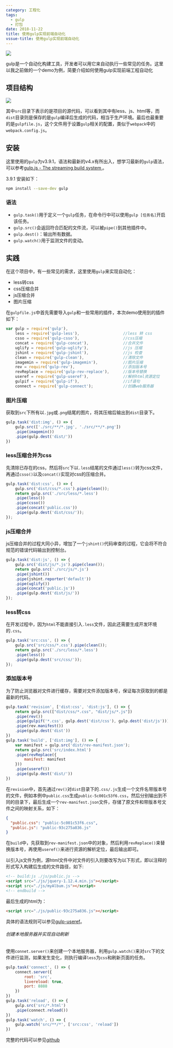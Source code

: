 ```yaml
---
category: 工程化
tags:
  - gulp
  - 打包
date: 2018-11-22
title: 使用gulp实现前端自动化
vssue-title: 使用gulp实现前端自动化
---
```


![](https://img.nicksonlvqq.cn/2018-11-22/00.png)

gulp是一个自动化构建工具，开发者可以用它来自动执行一些常见的任务。这里以我之前做的一个demo为例，简要介绍如何使用gulp实现前端工程自动化

<!-- more -->

## 项目结构

![](https://img.nicksonlvqq.cn/2018-11-22/01.jpg)

其中`src`目录下表示的是项目的源代码，可以看到其中有less、js、html等，而`dist`目录则是保存的是`gulp`编译后生成的代码，相当于生产环境。最后也最重要的是`gulpfile.js`，这个文件用于设置`gulp`相关的配置，类似于`webpack`中的`webpack.config.js`。

## 安装

这里使用的`gulp`为v3.9.1，语法和最新的v4.x有所出入，想学习最新的`gulp`语法，可以参考[gulp.js - The streaming build system ](https://gulpjs.com/)。

3.9.1 安装如下：

```bash
npm install --save-dev gulp
```

### 语法

- `gulp.task()`用于定义一个`gulp`任务，在命令行中可以使用`gulp [任务名]`开启该任务。
- `gulp.src()`会返回符合匹配的文件流，可以被`pipe()`到其他插件中。
- `gulp.dest()`：输出所有数据。
- `gulp.watch()`用于监测文件的变动。

## 实践

在这个项目中，有一些常见的需求，这里使用`gulp`来实现自动化：

- less转css
- css压缩合并
- js压缩合并
- 图片压缩

在`gulpfile.js`中首先需要导入`gulp`和一些常用的插件，本次demo使用到的插件如下：

```javascript
var gulp = require('gulp'),
    less = require('gulp-less'),                   //less 转 css
    csso = require('gulp-csso'),                   //css压缩
    concat = require('gulp-concat'),               //合并文件
    uglify = require('gulp-uglify'),               //js 压缩
    jshint = require('gulp-jshint'),               //js 检查
    clean = require('gulp-clean'),                 //清除文件
    imagemin = require('gulp-imagemin'),           //图片压缩
    rev = require('gulp-rev'),                     //添加版本号
    revReplace = require('gulp-rev-replace'),      //版本号替换
    useref = require('gulp-useref'),               //解析html资源定位
    gulpif = require('gulp-if'),                   //if语句
    connect = require('gulp-connect');             //创建web服务器
```

### 图片压缩

获取到`src`下所有以`.jpg`或`.png`结尾的图片，将其压缩后输出到`dist`目录下。

```javascript
gulp.task('dist:img', () => {
    gulp.src(['./src/**/*.jpg', './src/**/*.png'])
    .pipe(imagemin())
    .pipe(gulp.dest('dist/'))
})
```

### less压缩合并为css

先清除已存在的css，然后将`src`下以`.less`结尾的文件通过`less()`转为css文件，再通过`csso()`以及`concat()`实现对css的压缩合并。

```javascript
gulp.task('dist:css', () => {
    gulp.src('dist/css/*.css').pipe(clean());
    return gulp.src('./src/less/*.less')
    .pipe(less())
    .pipe(csso())
    .pipe(concat('public.css'))
    .pipe(gulp.dest('dist/css/'));
});
```

### js压缩合并

js压缩合并的过程大同小异，增加了一个`jshint()`代码审查的过程，它会将不符合规范的错误代码输出到控制台。

```javascript
gulp.task('dist:js', () => {
    gulp.src('dist/js/*.js').pipe(clean());
    return gulp.src('./src/js/*.js')
    .pipe(jshint())
    .pipe(jshint.reporter('default'))
    .pipe(uglify())
    .pipe(concat('public.js'))
    .pipe(gulp.dest('dist/js/'))
});
```

### less转css

在开发过程中，因为`html`不能直接引入`.less`文件，因此还需要生成开发环境的`.css`。

```javascript
gulp.task('src:css', () => {
    gulp.src('src/css/*.css').pipe(clean());
    return gulp.src('./src/less/*.less')
    .pipe(less())
    .pipe(gulp.dest('src/css/'));
});
```

### 添加版本号

为了防止浏览器对文件进行缓存，需要对文件添加版本号，保证每次获取到的都是最新的代码。

```javascript
gulp.task('revision', ['dist:css', 'dist:js'], () => {
    return gulp.src(["dist/css/*.css", "dist/js/*.js"])
    .pipe(rev())
    .pipe(gulpif('*.css', gulp.dest('dist/css'), gulp.dest('dist/js')))
    .pipe(rev.manifest())
    .pipe(gulp.dest('dist'))
})
gulp.task('build', ['dist:img'], () => {
    var manifest = gulp.src('dist/rev-manifest.json');
    return gulp.src('src/index.html')
    .pipe(revReplace({
        manifest: manifest
    }))
    .pipe(useref())
    .pipe(gulp.dest('dist/'))
})
```

在`revision`中，首先通过`rev()`对`dist`目录下的`.css/.js`生成一个文件名带版本号的文件，例如本例中`public.css`生成`public-5c001c53f6.css`，然后分别输出到不同的目录下，最后生成一个`rev-manifest.json`文件，存储了原文件和带版本号文件之间的映射关系，如下：

```json
{
  "public.css": "public-5c001c53f6.css",
  "public.js": "public-93c275a836.js"
}
```

在`build`中，先获取到`rev-manifest.json`中的对象，然后利用`revReplace()`来替换版本号，再使用`useref()`来进行资源的解析定位，最后输出即可。

以引入js文件为例，源html文件中对文件的引入则要改写为以下形式，即以注释的形式写入构建后生成的文件路径，如下:

```html
<!-- build:js ./js/public.js -->
<script src="./js/jquery-1.12.4.min.js"></script>
<script src="./js/myAlbum.js"></script>
<!-- endbuild -->

```

最后生成的html为：

```html
<script src="./js/public-93c275a836.js"></script>

```

具体的语法规则可以参见[gulp-useref](https://www.npmjs.com/package/gulp-useref)。

###### 创建本地服务器并实现自动刷新

使用`connet.server()`来创建一个本地服务器，利用`gulp.watch()`来对`src`下的文件进行监测，如果发生变化，则执行编译`less`为`css`和刷新页面的任务。

```javascript
gulp.task('connect', () => {
    connect.server({
        root: 'src',
        livereload: true,
        port: 8888
    })
})
gulp.task('reload', () => {
    gulp.src('src/*.html')
    .pipe(connect.reload())
})
gulp.task('watch', () => {
    gulp.watch('src/**/*', ['src:css', 'reload'])
})

```

完整的代码可以参见[github](https://github.com/lvqq/Demos/tree/master/gulp-demo)
